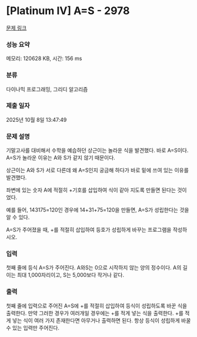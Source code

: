 # [Platinum IV] A=S - 2978 

[문제 링크](https://www.acmicpc.net/problem/2978) 

### 성능 요약

메모리: 120628 KB, 시간: 156 ms

### 분류

다이나믹 프로그래밍, 그리디 알고리즘

### 제출 일자

2025년 10월 8일 13:47:49

### 문제 설명

<p>기말고사를 대비해서 수학을 예습하던 상근이는 놀라운 식을 발견했다. 바로 A=S이다. A=S가 놀라운 이유는 A와 S가 같지 않기 때문이다.</p>

<p>상근이는 A와 S가 서로 다른데 왜 A=S인지 궁금해 하다가 바로 밑에 쓰여 있는 이유를 발견했다.</p>

<p>좌변에 있는 숫자 A에 적절히 +기호를 삽입하여 식이 같아 지도록 만들면 된다는 것이었다.</p>

<p>예를 들어, 143175=120인 경우에 14+31+75=120을 만들면, A=S가 성립한다는 것을 알 수 있다.</p>

<p>A=S가 주어졌을 때, +를 적절히 삽입하여 등호가 성립하게 바꾸는 프로그램을 작성하시오.</p>

### 입력 

 <p>첫째 줄에 등식 A=S가 주어진다. A와S는 0으로 시작하지 않는 양의 정수이다. A의 길이는 최대 1,000자리이고, S는 5,000보다 작거나 같다.</p>

### 출력 

 <p>첫째 줄에 입력으로 주어진 A=S에 +를 적절히 삽입하여 등식이 성립하도록 바꾼 식을 출력한다. 만약 그러한 경우가 여러개일 경우에는 +를 적게 넣는 식을 출력한다. +를 적게 넣는 식이 여러 가지 존재한다면 아무거나 출력하면 된다. 항상 등식이 성립하게 바꿀 수 있는 입력만 주어진다.</p>

